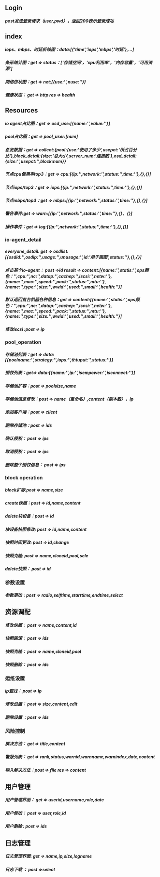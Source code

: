 ## Login

##### post发送登录请求（user,pwd），返回200表示登录成功

## index

##### iops、mbps、时延折线图：data:[{'time','iops','mbps','时延'},...]

##### 条形统计图：get => status：[‘存储空间’，‘cpu利用率’，‘内存容量’，‘可用资源’]

##### 网络饼状图：get => net:[{use:'',nuse:''}]

##### 健康状态： get => http  res => health

## Resources

##### io agent占比图：get => osd_use:[{name:'',value:''}]

##### pool占比图：get => pool_user:[num]

##### 总览数据：get => collect:{pool:{use:'使用了多少',usepct:'所占百分比'},block_detail:{size:'总大小',server_num:'连接数'},osd_detail:{size:'',usepct:'',block:num}}

##### 节点cpu使用率top3：get => cpu:[{ip:'',network:'',status:'',time:''},{},{}]

##### 节点iops/top3：get => iops:[{ip:'',network:'',status:'',time:''},{},{}]

##### 节点mbps/top3：get => mbps:[{ip:'',network:'',status:'',time:''},{},{}]

##### 警告事件:get => warn:[{ip:'',network:'',status:'',time:''},{}，{}]

##### 操作事件：get => log:[{ip:'',network:'',status:'',time:''},{},{}]

### io-agent_detail

##### everyone_detail: get => osdlist:[{osdid:'',osdip:'',usage:'',unusage:'',id:'用于画图',status:''},{},{}]

##### 点击某个io-agent： post =>id result => content:[{name:'',statis:'',ops颜色：'',cpu:'',nc:'',datap:'',cachep:'',iscsi:'',netw:''},{name:'',mac:'',speed:'',pack:'',status:'',mtu:''},{name:'',type:'',size:'',wwid:'',used:'',smail:'',health:''}]

##### 默认返回首台机器各种信息：get => content:[{name:'',statis:'',ops颜色：'',cpu:'',nc:'',datap:'',cachep:'',iscsi:'',netw:''},{name:'',mac:'',speed:'',pack:'',status:'',mtu:''},{name:'',type:'',size:'',wwid:'',used:'',smail:'',health:''}]

##### 修改iscsi :post => ip

### pool_operation

##### 存储池列表：get => data:[{poolname:'',strategy:'',iops:'',thtuput:'',status:''}]

##### 授权列表：get=> data:[{name:'',ip:'',isempower:'',isconnect:''}]

##### 存储池扩容：post => poolsize,name

##### 存储池信息修改：post => name（重命名）,content（副本数），ip

##### 添加客户端：post => client

##### 删除存储池：post => ids

##### 确认授权： post => ips

##### 取消授权： post => ips

##### 删除整个授权信息： post => ips

### block operation

##### block扩容:post => name,size

##### create快照：post => id,name,content

##### delete块设备：post => id

##### 块设备快照修改: post => id,name,content

##### 快照时间更改: post => id,change

##### 快照克隆: post => name,cloneid,pool,sele

##### delete快照： post => id

### 参数设置

##### 参数更改：post => radio,selftime,starttime,endtime,select

## 资源调配

##### 修改快照： post =>  name,content,id

##### 快照回滚： post => ids

##### 快照克隆： post => name,cloneid,pool

##### 快照删除： post => ids

### 运维设置

##### ip查找： post => ip

##### 修改设置： post => size,content,edit

##### 删除设置 ：post => ids

### 风险控制

##### 解决方法： get => title,content

##### 警报列表： get => rank,status,warnid,warnname,warnindex,date,content

##### 导入解决方法：post => file res => content

## 用户管理

##### 用户管理界面： get => userid,username,role,date

##### 用户修改： post => user,role,id

##### 用户删除 : post => ids

## 日志管理

##### 日志管理界面: get => name,ip,size,logname

##### 日志下载 ： post =>select